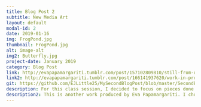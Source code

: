 ```yaml
---
title: Blog Post 2
subtitle: New Media Art
layout: default
modal-id: 2
date: 2019-01-16
img: FrogPond.jpg
thumbnail: FrogPond.jpg
alt: image-alt
img2: Butterfly.jpg
project-date: January 2019
category: Blog Post
link: http://evapapamargariti.tumblr.com/post/157102809810/still-from-upcoming-film
link2: http://evapapamargariti.tumblr.com/post/166141937620/work-in-progress-for-music-video-for-jean-benoit
git: https://github.com/EJLittle25/MySecondBlogPost/blob/master/SecondBlogPost.md
description: For this class session, I decided to focus on pieces done by Eva Papamargariti. She is an artist that focuses on CGI and 3D rendering to create her work. Through films, stills, and music videos, Papamargariti displays her work. From landscapes to distorted images, her CGI work spans a wide range and helps her new media art stand. I chose this art piece as a result of the frog juxtaposed in front of a human. I think that the human is placed in a position that would resemble that of a frog. I think that this shows the similarity between animals and humans in a way that often isn't portrayed in graphci design. I also like how the human is designed to look as if he/she were a piece of nature. He looks as if he is a rock covered with moss which I think is a unique way of portraying humans as pieces of nature. Additionally, the water on which these creatures are perched is well detailed in terms of the relfections and ripples. I chose this work because the fact that it was done on a computer is very impressive to me because of the details of this work with regards to color and texture. Users are expected to simply look and enjoy this piece.
description2: This is another work produced by Eva Papamargariti. I chose this art piece because I loved the colors in the work. I feel that there is almost a sort of "electricity" to this art piece. This is due to the the red streaks that go across the picture. I think that positioning the butterfly in the middle of the screen draws attention to itself and both the colors in the picture. I believe that for many people, this may cause them to miss out on the background where many colors lie. There are blues and greens in the background and I think this is a very cool part of the work of art. Due to the fact that this will be a shot of a music video, I think it will be part of the experience of that music video.
---
```

